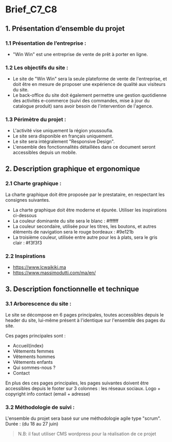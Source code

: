 #                                       Brief_C7_C8

## 1. Présentation d’ensemble du projet 

### 1.1 Présentation de l’entreprise : 
- "Win Win" est une entreprise de vente de prêt à porter en ligne.

### 1.2 Les objectifs du site : 
- Le site de "Win Win" sera la seule plateforme de vente de l'entreprise, et doit être en mesure de proposer une expérience de qualité aux visiteurs du site. 
- Le back-office du site doit également permettre une gestion quotidienne des activités e-commerce (suivi des commandes, mise à jour du catalogue produit) sans avoir besoin de l'intervention de l'agence. 

### 1.3 Périmètre du projet : 
- L'activité vise uniquement la région youssoufia. 
- Le site sera disponible en français uniquement. 
- Le site sera intégralement "Responsive Design". 
- L'ensemble des fonctionnalités détaillées dans ce document seront accessibles depuis un mobile.

## 2. Description graphique et ergonomique

### 2.1 Charte graphique : 
La charte graphique doit être proposée par le prestataire, en respectant les consignes suivantes.
- La charte graphique doit être moderne et épurée. Utiliser les inspirations ci-dessous 
- La couleur dominante du site sera le blanc : #ffffff 
- La couleur secondaire, utilisée pour les titres, les boutons, et autres éléments de navigation sera le rouge bordeaux : #9e121b 
- La troisième couleur, utilisée entre autre pour les à plats, sera le gris clair : #f3f3f3

### 2.2 Inspirations 
- https://www.lcwaikiki.ma
- https://www.massimodutti.com/ma/en/

## 3. Description fonctionnelle et technique

 ### 3.1 Arborescence du site :
 Le site se décompose en 6 pages principales, toutes accessibles depuis le header du site, lui-même présent à l'identique sur l'ensemble des pages du site. 

Ces pages principales sont : 
- Accueil(index)
- Vêtements femmes
-  Vêtements hommes
- Vêtements enfants
- Qui sommes-nous ? 
- Contact

En plus des ces pages principales, les pages suivantes doivent être accessibles depuis le footer sur 3 colonnes : 
les réseaux sociaux.
Logo + copyright
info contact (email + adresse)

### 3.2 Méthodologie de suivi : 
L'ensemble du projet sera basé sur une méthodologie agile type "scrum". 
Durée : (du 18 au 27 juin)

> N.B: il faut utiliser CMS wordpress pour la réalisation de ce projet

